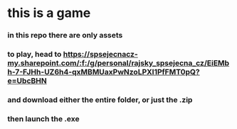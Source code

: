 # this is a game
### in this repo there are only assets
### to play, head to https://spsejecnacz-my.sharepoint.com/:f:/g/personal/rajsky_spsejecna_cz/EiEMbh-7-FJHh-UZ6h4-qxMBMUaxPwNzoLPXI1PfFMT0pQ?e=UbcBHN
### and download either the entire folder, or just the .zip
### then launch the .exe
